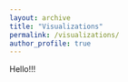 ```yaml
---
layout: archive
title: "Visualizations"
permalink: /visualizations/
author_profile: true
---
```



Hello!!!
